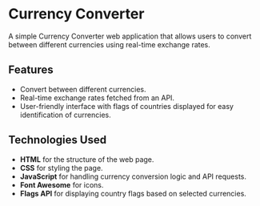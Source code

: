 # Currency Converter

A simple Currency Converter web application that allows users to convert between different currencies using real-time exchange rates.

## Features

- Convert between different currencies.
- Real-time exchange rates fetched from an API.
- User-friendly interface with flags of countries displayed for easy identification of currencies.

## Technologies Used

- **HTML** for the structure of the web page.
- **CSS** for styling the page.
- **JavaScript** for handling currency conversion logic and API requests.
- **Font Awesome** for icons.
- **Flags API** for displaying country flags based on selected currencies.
